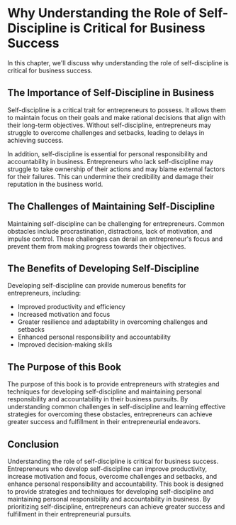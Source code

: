 # Why Understanding the Role of Self-Discipline is Critical for Business Success

In this chapter, we'll discuss why understanding the role of self-discipline is critical for business success.

The Importance of Self-Discipline in Business
---------------------------------------------

Self-discipline is a critical trait for entrepreneurs to possess. It allows them to maintain focus on their goals and make rational decisions that align with their long-term objectives. Without self-discipline, entrepreneurs may struggle to overcome challenges and setbacks, leading to delays in achieving success.

In addition, self-discipline is essential for personal responsibility and accountability in business. Entrepreneurs who lack self-discipline may struggle to take ownership of their actions and may blame external factors for their failures. This can undermine their credibility and damage their reputation in the business world.

The Challenges of Maintaining Self-Discipline
---------------------------------------------

Maintaining self-discipline can be challenging for entrepreneurs. Common obstacles include procrastination, distractions, lack of motivation, and impulse control. These challenges can derail an entrepreneur's focus and prevent them from making progress towards their objectives.

The Benefits of Developing Self-Discipline
------------------------------------------

Developing self-discipline can provide numerous benefits for entrepreneurs, including:

* Improved productivity and efficiency
* Increased motivation and focus
* Greater resilience and adaptability in overcoming challenges and setbacks
* Enhanced personal responsibility and accountability
* Improved decision-making skills

The Purpose of this Book
------------------------

The purpose of this book is to provide entrepreneurs with strategies and techniques for developing self-discipline and maintaining personal responsibility and accountability in their business pursuits. By understanding common challenges in self-discipline and learning effective strategies for overcoming these obstacles, entrepreneurs can achieve greater success and fulfillment in their entrepreneurial endeavors.

Conclusion
----------

Understanding the role of self-discipline is critical for business success. Entrepreneurs who develop self-discipline can improve productivity, increase motivation and focus, overcome challenges and setbacks, and enhance personal responsibility and accountability. This book is designed to provide strategies and techniques for developing self-discipline and maintaining personal responsibility and accountability in business. By prioritizing self-discipline, entrepreneurs can achieve greater success and fulfillment in their entrepreneurial pursuits.
